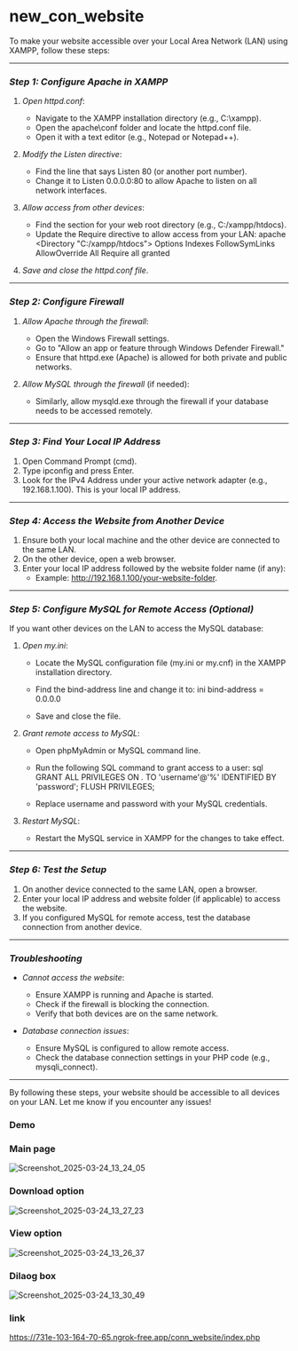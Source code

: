 # new_con_website

To make your website accessible over your Local Area Network (LAN) using XAMPP, follow these steps:

---

### *Step 1: Configure Apache in XAMPP*
1. *Open httpd.conf*:
   - Navigate to the XAMPP installation directory (e.g., C:\xampp).
   - Open the apache\conf folder and locate the httpd.conf file.
   - Open it with a text editor (e.g., Notepad or Notepad++).

2. *Modify the Listen directive*:
   - Find the line that says Listen 80 (or another port number).
   - Change it to Listen 0.0.0.0:80 to allow Apache to listen on all network interfaces.

3. *Allow access from other devices*:
   - Find the <Directory> section for your web root directory (e.g., C:/xampp/htdocs).
   - Update the Require directive to allow access from your LAN:
     apache
     <Directory "C:/xampp/htdocs">
         Options Indexes FollowSymLinks
         AllowOverride All
         Require all granted
     </Directory>
     

4. *Save and close the httpd.conf file*.

---

### *Step 2: Configure Firewall*
1. *Allow Apache through the firewall*:
   - Open the Windows Firewall settings.
   - Go to "Allow an app or feature through Windows Defender Firewall."
   - Ensure that httpd.exe (Apache) is allowed for both private and public networks.

2. *Allow MySQL through the firewall* (if needed):
   - Similarly, allow mysqld.exe through the firewall if your database needs to be accessed remotely.

---

### *Step 3: Find Your Local IP Address*
1. Open Command Prompt (cmd).
2. Type ipconfig and press Enter.
3. Look for the IPv4 Address under your active network adapter (e.g., 192.168.1.100). This is your local IP address.

---

### *Step 4: Access the Website from Another Device*
1. Ensure both your local machine and the other device are connected to the same LAN.
2. On the other device, open a web browser.
3. Enter your local IP address followed by the website folder name (if any):
   - Example: http://192.168.1.100/your-website-folder.

---

### *Step 5: Configure MySQL for Remote Access (Optional)*
If you want other devices on the LAN to access the MySQL database:
1. *Open my.ini*:
   - Locate the MySQL configuration file (my.ini or my.cnf) in the XAMPP installation directory.
   - Find the bind-address line and change it to:
     ini
     bind-address = 0.0.0.0
     
   - Save and close the file.

2. *Grant remote access to MySQL*:
   - Open phpMyAdmin or MySQL command line.
   - Run the following SQL command to grant access to a user:
     sql
     GRANT ALL PRIVILEGES ON *.* TO 'username'@'%' IDENTIFIED BY 'password';
     FLUSH PRIVILEGES;
     
   - Replace username and password with your MySQL credentials.

3. *Restart MySQL*:
   - Restart the MySQL service in XAMPP for the changes to take effect.

---

### *Step 6: Test the Setup*
1. On another device connected to the same LAN, open a browser.
2. Enter your local IP address and website folder (if applicable) to access the website.
3. If you configured MySQL for remote access, test the database connection from another device.

---

### *Troubleshooting*
- *Cannot access the website*:
  - Ensure XAMPP is running and Apache is started.
  - Check if the firewall is blocking the connection.
  - Verify that both devices are on the same network.

- *Database connection issues*:
  - Ensure MySQL is configured to allow remote access.
  - Check the database connection settings in your PHP code (e.g., mysqli_connect).

---

By following these steps, your website should be accessible to all devices on your LAN. Let me know if you encounter any issues!

### Demo
### Main page
![Screenshot_2025-03-24_13_24_05](https://github.com/user-attachments/assets/a4878969-7d32-4bd3-88a8-fbb21710245f)

### Download option
![Screenshot_2025-03-24_13_27_23](https://github.com/user-attachments/assets/51e898b4-9a41-412b-88ed-74f73e276b35)

### View option
![Screenshot_2025-03-24_13_26_37](https://github.com/user-attachments/assets/8fd77930-b70d-4bc7-8367-ca3e2aeae4a7)

### Dilaog box

![Screenshot_2025-03-24_13_30_49](https://github.com/user-attachments/assets/1329bb9c-9132-4c2b-b69b-c2939d80c258)


### link
https://731e-103-164-70-65.ngrok-free.app/conn_website/index.php
